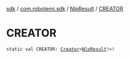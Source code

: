 [sdk](../../index.md) / [com.robotemi.sdk](../index.md) / [NlpResult](index.md) / [CREATOR](./-c-r-e-a-t-o-r.md)

# CREATOR

`static val CREATOR: `[`Creator`](https://developer.android.com/reference/android/os/Parcelable/Creator.html)`<`[`NlpResult`](index.md)`!>!`